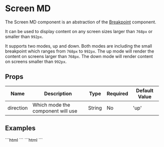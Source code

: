 # Screen MD

The Screen MD component is an abstraction of the [Breakpoint](../) component. 

It can be used to display content on any screen sizes larger than `768px` or smaller than `992px`.

It supports two modes, up and down. Both modes are including the small breakpoint which ranges from `768px` to `992px`. The up mode will render the content on screens larger than `768px`. The down mode will render content on screens smaller than `992px`.

## Props

| Name      | Description                       | Type   | Required | Default Value |
|-----------|-----------------------------------|--------|----------|---------------|
| direction | Which mode the component will use | String | No       | 'up'          |

## Examples
<CodeBlock>
```html
<template>
    <screen-md>
        <p>This text is only visible on screens larger than 768px.</p>
    </screen-md>
</template>
```
</CodeBlock>

<CodeBlock>
```html
<template>
    <screen-md direction="down">
        <p>This text is only visible on screens smaller than 992px.</p>
    </screen-md>
</template>
```
</CodeBlock>

